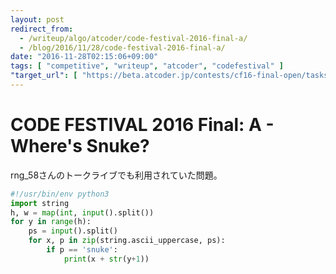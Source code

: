 ```yaml
---
layout: post
redirect_from:
  - /writeup/algo/atcoder/code-festival-2016-final-a/
  - /blog/2016/11/28/code-festival-2016-final-a/
date: "2016-11-28T02:15:06+09:00"
tags: [ "competitive", "writeup", "atcoder", "codefestival" ]
"target_url": [ "https://beta.atcoder.jp/contests/cf16-final-open/tasks/codefestival_2016_final_a" ]
---
```


# CODE FESTIVAL 2016 Final: A - Where's Snuke?

rng\_58さんのトークライブでも利用されていた問題。

``` python
#!/usr/bin/env python3
import string
h, w = map(int, input().split())
for y in range(h):
    ps = input().split()
    for x, p in zip(string.ascii_uppercase, ps):
        if p == 'snuke':
            print(x + str(y+1))
```
